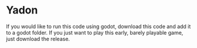 # Yadon
If you would like to run this code using godot, download this code and add it to a godot folder. If you just want to play this early, barely playable game, just download the release.
